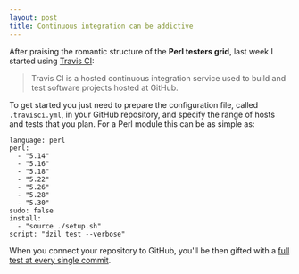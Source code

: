 ```yaml
---
layout: post
title: Continuous integration can be addictive
---
```


After praising the romantic structure of the **Perl testers grid**, last week
I started using [Travis CI](https://travis-ci.org/telatin):
> Travis CI is a hosted continuous integration service used to build and test software projects hosted at GitHub.

To get started you just need to prepare the configuration file, called `.travisci.yml`, in your GitHub repository,
and specify the range of hosts and tests that you plan. For a Perl module this can be as simple as:

    language: perl
    perl:
      - "5.14"
      - "5.16"
      - "5.18"
      - "5.22"
      - "5.26"
      - "5.28"
      - "5.30"
    sudo: false
    install:
      - "source ./setup.sh"
    script: "dzil test --verbose"


When you connect your repository to GitHub, you'll be then gifted with a [full test at every single commit](https://travis-ci.org/telatin/FASTQ-Parser/builds).
